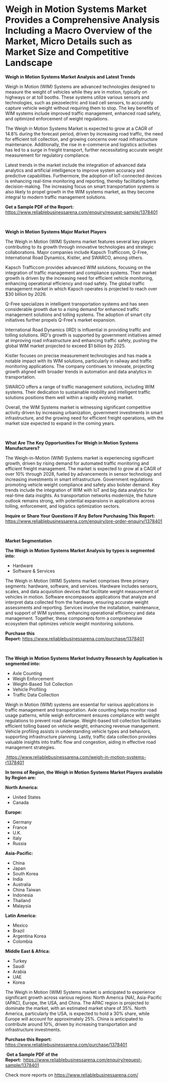 <p><h1>Weigh in Motion Systems Market Provides a Comprehensive Analysis Including a Macro Overview of the Market, Micro Details such as Market Size and Competitive Landscape</h1></p><p><strong>Weigh in Motion Systems Market Analysis and Latest Trends</strong></p>
<p><p>Weigh in Motion (WIM) Systems are advanced technologies designed to measure the weight of vehicles while they are in motion, typically on highways or at toll booths. These systems utilize various sensors and technologies, such as piezoelectric and load cell sensors, to accurately capture vehicle weight without requiring them to stop. The key benefits of WIM systems include improved traffic management, enhanced road safety, and optimized enforcement of weight regulations.</p><p>The Weigh in Motion Systems Market is expected to grow at a CAGR of 14.8% during the forecast period, driven by increasing road traffic, the need for efficient toll collection, and growing concerns over road infrastructure maintenance. Additionally, the rise in e-commerce and logistics activities has led to a surge in freight transport, further necessitating accurate weight measurement for regulatory compliance. </p><p>Latest trends in the market include the integration of advanced data analytics and artificial intelligence to improve system accuracy and predictive capabilities. Furthermore, the adoption of IoT-connected devices is enhancing real-time monitoring and reporting, thereby facilitating better decision-making. The increasing focus on smart transportation systems is also likely to propel growth in the WIM systems market, as they become integral to modern traffic management solutions.</p></p>
<p><strong>Get a Sample PDF of the Report:&nbsp;</strong> <a href="https://www.reliablebusinessarena.com/enquiry/request-sample/1378401?utm_campaign=2329&utm_medium=2&utm_source=Github&utm_content=ia&utm_term=16022025&utm_id=weigh-in-motion-systems">https://www.reliablebusinessarena.com/enquiry/request-sample/1378401</a></p>
<p>&nbsp;</p>
<p><strong>Weigh in Motion Systems Major Market Players</strong></p>
<p><p>The Weigh in Motion (WIM) Systems market features several key players contributing to its growth through innovative technologies and strategic collaborations. Major companies include Kapsch Trafficcom, Q-Free, International Road Dynamics, Kistler, and SWARCO, among others.</p><p>Kapsch Trafficcom provides advanced WIM solutions, focusing on the integration of traffic management and compliance systems. Their market growth is driven by the increasing need for efficient vehicle monitoring, enhancing operational efficiency and road safety. The global traffic management market in which Kapsch operates is projected to reach over $30 billion by 2026.</p><p>Q-Free specializes in intelligent transportation systems and has seen considerable growth due to a rising demand for enhanced traffic management solutions and tolling systems. The adoption of smart city initiatives further propels Q-Free's market expansion. </p><p>International Road Dynamics (IRD) is influential in providing traffic and tolling solutions. IRD's growth is supported by government initiatives aimed at improving road infrastructure and enhancing traffic safety, pushing the global WIM market projected to exceed $1 billion by 2025.</p><p>Kistler focuses on precise measurement technologies and has made a notable impact with its WIM solutions, particularly in railway and traffic monitoring applications. The company continues to innovate, projecting growth aligned with broader trends in automation and data analytics in transportation.</p><p>SWARCO offers a range of traffic management solutions, including WIM systems. Their dedication to sustainable mobility and intelligent traffic solutions positions them well within a rapidly evolving market.</p><p>Overall, the WIM Systems market is witnessing significant competitive activity driven by increasing urbanization, government investments in smart infrastructure, and the growing need for efficient freight operations, with the market size expected to expand in the coming years.</p></p>
<p>&nbsp;</p>
<p><strong>What Are The Key Opportunities For Weigh in Motion Systems Manufacturers?</strong></p>
<p><p>The Weigh-in-Motion (WIM) Systems market is experiencing significant growth, driven by rising demand for automated traffic monitoring and efficient freight management. The market is expected to grow at a CAGR of over 10% through 2028, fueled by advancements in sensor technology and increasing investments in smart infrastructure. Government regulations promoting vehicle weight compliance and safety also bolster demand. Key trends include the integration of WIM with IoT and big data analytics for real-time data insights. As transportation networks modernize, the future outlook remains strong, with potential expansions in applications across tolling, enforcement, and logistics optimization sectors.</p></p>
<p><strong>Inquire or Share Your Questions If Any Before Purchasing This Report:</strong> <a href="https://www.reliablebusinessarena.com/enquiry/pre-order-enquiry/1378401?utm_campaign=2329&utm_medium=2&utm_source=Github&utm_content=ia&utm_term=16022025&utm_id=weigh-in-motion-systems">https://www.reliablebusinessarena.com/enquiry/pre-order-enquiry/1378401</a></p>
<p>&nbsp;</p>
<p><strong>Market Segmentation</strong></p>
<p><strong>The Weigh in Motion Systems Market Analysis by types is segmented into:</strong></p>
<p><ul><li>Hardware</li><li>Software & Services</li></ul></p>
<p><p>The Weigh in Motion (WIM) Systems market comprises three primary segments: hardware, software, and services. Hardware includes sensors, scales, and data acquisition devices that facilitate weight measurement of vehicles in motion. Software encompasses applications that analyze and interpret data collected from the hardware, ensuring accurate weight assessments and reporting. Services involve the installation, maintenance, and support of WIM systems, enhancing operational efficiency and data management. Together, these components form a comprehensive ecosystem that optimizes vehicle weight monitoring solutions.</p></p>
<p><strong>Purchase this Report:&nbsp;</strong><a href="https://www.reliablebusinessarena.com/purchase/1378401?utm_campaign=2329&utm_medium=2&utm_source=Github&utm_content=ia&utm_term=16022025&utm_id=weigh-in-motion-systems">https://www.reliablebusinessarena.com/purchase/1378401</a></p>
<p>&nbsp;</p>
<p><strong>The Weigh in Motion Systems Market Industry Research by Application is segmented into:</strong></p>
<p><ul><li>Axle Counting</li><li>Weigh Enforcement</li><li>Weight-Based Toll Collection</li><li>Vehicle Profiling</li><li>Traffic Data Collection</li></ul></p>
<p><p>Weigh in Motion (WIM) systems are essential for various applications in traffic management and transportation. Axle counting helps monitor road usage patterns, while weigh enforcement ensures compliance with weight regulations to prevent road damage. Weight-based toll collection facilitates efficient tolling based on vehicle weight, enhancing revenue management. Vehicle profiling assists in understanding vehicle types and behaviors, supporting infrastructure planning. Lastly, traffic data collection provides valuable insights into traffic flow and congestion, aiding in effective road management strategies.</p></p>
<p><a href="https://www.reliablebusinessarena.com/weigh-in-motion-systems-r1378401?utm_campaign=2329&utm_medium=2&utm_source=Github&utm_content=ia&utm_term=16022025&utm_id=weigh-in-motion-systems">&nbsp;https://www.reliablebusinessarena.com/weigh-in-motion-systems-r1378401</a></p>
<p><strong>In terms of Region, the Weigh in Motion Systems Market Players available by Region are:</strong></p>
<p>
    <p> <strong> North America: </strong>
        <ul>
            <li>United States</li>
            <li>Canada</li>
        </ul>
        </p> 
    <p> <strong> Europe: </strong>
        <ul>
            <li>Germany</li>
            <li>France</li>
            <li>U.K.</li>
            <li>Italy</li>
            <li>Russia</li>
        </ul>
        </p> 
    <p> <strong> Asia-Pacific: </strong>
        <ul>
            <li>China</li>
            <li>Japan</li>
            <li>South Korea</li>
            <li>India</li>
            <li>Australia</li>
            <li>China Taiwan</li>
            <li>Indonesia</li>
            <li>Thailand</li>
            <li>Malaysia</li>
        </ul>
        </p> 
    <p> <strong> Latin America: </strong>
        <ul>
            <li>Mexico</li>
            <li>Brazil</li>
            <li>Argentina Korea</li>
            <li>Colombia</li>
        </ul>
        </p> 
    <p> <strong> Middle East & Africa: </strong>
        <ul>
            <li>Turkey</li>
            <li>Saudi</li>
            <li>Arabia</li>
            <li>UAE</li>
            <li>Korea</li>
        </ul>
    </p>
    </p>
<p><p>The Weigh in Motion (WIM) Systems market is anticipated to experience significant growth across various regions: North America (NA), Asia-Pacific (APAC), Europe, the USA, and China. The APAC region is projected to dominate the market, with an estimated market share of 35%. North America, particularly the USA, is expected to hold a 30% share, while Europe will account for approximately 25%. China is anticipated to contribute around 10%, driven by increasing transportation and infrastructure investments.</p></p>
<p><strong>Purchase this Report: </strong><a href="https://www.reliablebusinessarena.com/purchase/1378401?utm_campaign=2329&utm_medium=2&utm_source=Github&utm_content=ia&utm_term=16022025&utm_id=weigh-in-motion-systems">https://www.reliablebusinessarena.com/purchase/1378401</a></p>
<p>&nbsp;<strong>Get a Sample PDF of the Report:&nbsp;&nbsp;</strong><a href="https://www.reliablebusinessarena.com/enquiry/request-sample/1378401?utm_campaign=2329&utm_medium=2&utm_source=Github&utm_content=ia&utm_term=16022025&utm_id=weigh-in-motion-systems">https://www.reliablebusinessarena.com/enquiry/request-sample/1378401</a></p>
<p><strong></strong></p>
<p>Check more reports on <a href="https://www.reliablebusinessarena.com/?utm_campaign=2329&utm_medium=2&utm_source=Github&utm_content=ia&utm_term=16022025&utm_id=weigh-in-motion-systems">https://www.reliablebusinessarena.com/</a></p>